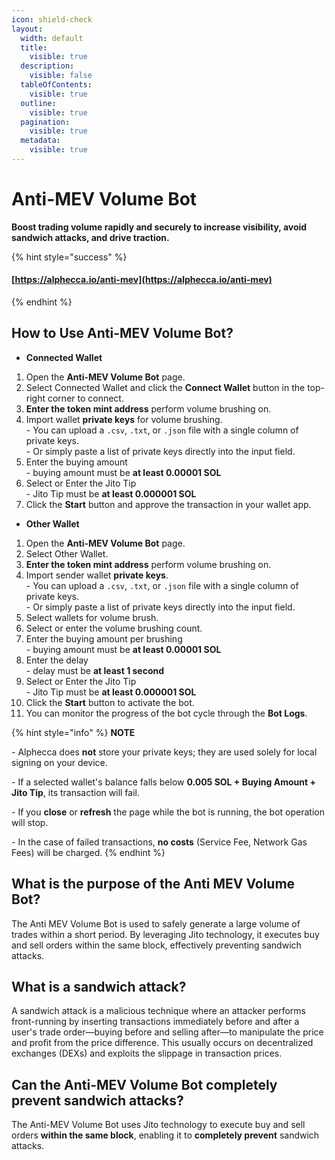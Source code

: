 ```yaml
---
icon: shield-check
layout:
  width: default
  title:
    visible: true
  description:
    visible: false
  tableOfContents:
    visible: true
  outline:
    visible: true
  pagination:
    visible: true
  metadata:
    visible: true
---
```


# Anti-MEV Volume Bot

**Boost trading volume rapidly and securely to increase visibility, avoid sandwich attacks, and drive traction.**

{% hint style="success" %}
#### [https://alphecca.io/anti-mev](https://alphecca.io/anti-mev)
{% endhint %}

## How to Use Anti-MEV Volume Bot?&#x20;

* **Connected Wallet**

1. Open the **Anti-MEV Volume Bot** page.
2. Select Connected Wallet and click the **Connect Wallet** button in the top-right corner to connect.
3. **Enter the token mint address** perform volume brushing on.
4. Import wallet **private keys** for volume brushing.\
   \- You can upload a `.csv`, `.txt`, or `.json` file with a single column of private keys.\
   \- Or simply paste a list of private keys directly into the input field.
5. Enter the buying amount\
   \- buying amount must be **at least 0.00001 SOL**
6. Select or Enter the Jito Tip\
   \- Jito Tip must be **at least 0.000001 SOL**
7. Click the **Start** button and approve the transaction in your wallet app.

* **Other Wallet**

1. Open the **Anti-MEV Volume Bot** page.
2. Select Other Wallet.
3. **Enter the token mint address** perform volume brushing on.
4. Import sender wallet **private keys**.\
   \- You can upload a `.csv`, `.txt`, or `.json` file with a single column of private keys.\
   \- Or simply paste a list of private keys directly into the input field.
5. Select wallets for volume brush.
6. Select or enter the volume brushing count.
7. Enter the buying amount per brushing\
   \- buying amount must be **at least 0.00001 SOL**
8. Enter the delay\
   \- delay must be **at least 1 second**
9. Select or Enter the Jito Tip\
   \- Jito Tip must be **at least 0.000001 SOL**
10. Click the **Start** button to activate the bot.
11. You can monitor the progress of the bot cycle through the **Bot Logs**.

{% hint style="info" %}
**NOTE**

\- Alphecca does **not** store your private keys; they are used solely for local signing on your device.

\- If a selected wallet's balance falls below **0.005 SOL + Buying Amount + Jito Tip**, its transaction will fail.

\- If you **close** or **refresh** the page while the bot is running, the bot operation will stop.

\- In the case of failed transactions, **no costs** (Service Fee, Network Gas Fees) will be charged.
{% endhint %}

## What is the purpose of the Anti MEV Volume Bot?

The Anti MEV Volume Bot is used to safely generate a large volume of trades within a short period. By leveraging Jito technology, it executes buy and sell orders within the same block, effectively preventing sandwich attacks.

## What is a sandwich attack?

A sandwich attack is a malicious technique where an attacker performs front-running by inserting transactions immediately before and after a user's trade order—buying before and selling after—to manipulate the price and profit from the price difference. This usually occurs on decentralized exchanges (DEXs) and exploits the slippage in transaction prices.

## Can the Anti-MEV Volume Bot completely prevent sandwich attacks?

The Anti-MEV Volume Bot uses Jito technology to execute buy and sell orders **within the same block**, enabling it to **completely prevent** sandwich attacks.
